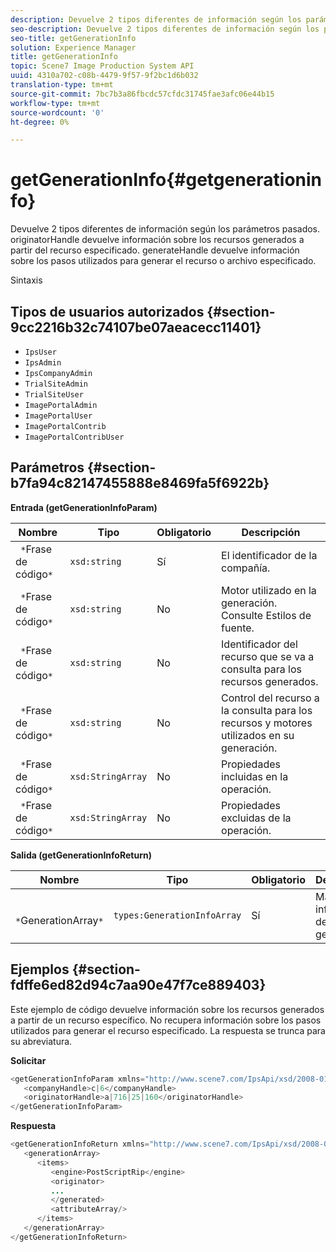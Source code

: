 ```yaml
---
description: Devuelve 2 tipos diferentes de información según los parámetros pasados. originatorHandle devuelve información sobre los recursos generados a partir del recurso especificado. generateHandle devuelve información sobre los pasos utilizados para generar el recurso o archivo especificado.
seo-description: Devuelve 2 tipos diferentes de información según los parámetros pasados. originatorHandle devuelve información sobre los recursos generados a partir del recurso especificado. generateHandle devuelve información sobre los pasos utilizados para generar el recurso o archivo especificado.
seo-title: getGenerationInfo
solution: Experience Manager
title: getGenerationInfo
topic: Scene7 Image Production System API
uuid: 4310a702-c08b-4479-9f57-9f2bc1d6b032
translation-type: tm+mt
source-git-commit: 7bc7b3a86fbcdc57cfdc31745fae3afc06e44b15
workflow-type: tm+mt
source-wordcount: '0'
ht-degree: 0%

---
```



# getGenerationInfo{#getgenerationinfo}

Devuelve 2 tipos diferentes de información según los parámetros pasados. originatorHandle devuelve información sobre los recursos generados a partir del recurso especificado. generateHandle devuelve información sobre los pasos utilizados para generar el recurso o archivo especificado.

Sintaxis

## Tipos de usuarios autorizados {#section-9cc2216b32c74107be07aeacecc11401}

* `IpsUser`
* `IpsAdmin`
* `IpsCompanyAdmin`
* `TrialSiteAdmin`
* `TrialSiteUser`
* `ImagePortalAdmin`
* `ImagePortalUser`
* `ImagePortalContrib`
* `ImagePortalContribUser`

## Parámetros {#section-b7fa94c82147455888e8469fa5f6922b}

**Entrada (getGenerationInfoParam)**

| Nombre | Tipo | Obligatorio | Descripción |
|---|---|---|---|
| ` *`Frase de código`*` | `xsd:string` | Sí | El identificador de la compañía. |
| ` *`Frase de código`*` | `xsd:string` | No | Motor utilizado en la generación. Consulte Estilos de fuente. |
| ` *`Frase de código`*` | `xsd:string` | No | Identificador del recurso que se va a consulta para los recursos generados. |
| ` *`Frase de código`*` | `xsd:string` | No | Control del recurso a la consulta para los recursos y motores utilizados en su generación. |
| ` *`Frase de código`*` | `xsd:StringArray` | No | Propiedades incluidas en la operación. |
| ` *`Frase de código`*` | `xsd:StringArray` | No | Propiedades excluidas de la operación. |

**Salida (getGenerationInfoReturn)**

| Nombre | Tipo | Obligatorio | Descripción |
|---|---|---|---|
| ` *`GenerationArray`*` | `types:GenerationInfoArray` | Sí | Matriz de información de generación. |

## Ejemplos {#section-fdffe6ed82d94c7aa90e47f7ce889403}

Este ejemplo de código devuelve información sobre los recursos generados a partir de un recurso específico. No recupera información sobre los pasos utilizados para generar el recurso especificado. La respuesta se trunca para su abreviatura.

**Solicitar**

```java
<getGenerationInfoParam xmlns="http://www.scene7.com/IpsApi/xsd/2008-01-15">
   <companyHandle>c|6</companyHandle>
   <originatorHandle>a|716|25|160</originatorHandle>
</getGenerationInfoParam>
```

**Respuesta**

```java
<getGenerationInfoReturn xmlns="http://www.scene7.com/IpsApi/xsd/2008-01-15">
   <generationArray>
      <items>
         <engine>PostScriptRip</engine>
         <originator>
         ...
         </generated>
         <attributeArray/>
      </items>
   </generationArray>
</getGenerationInfoReturn>
```


